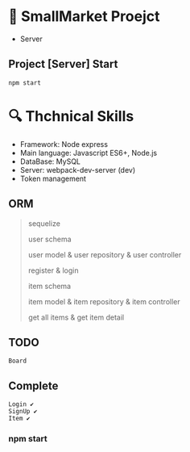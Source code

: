 # 📖 SmallMarket Proejct
- Server

## Project [Server] Start
```
npm start
```

# :mag: Thchnical Skills

- Framework: Node express
- Main language: Javascript ES6+, Node.js
- DataBase: MySQL
- Server: webpack-dev-server (dev)
- Token management

## ORM
> sequelize
>
> user schema
>
> user model & user repository & user controller
>
> register & login
>
> item schema
>
> item model & item repository & item controller
>
> get all items & get item detail

## TODO
```
Board
```

## Complete
```
Login ✔
SignUp ✔
Item ✔
```

### npm start
